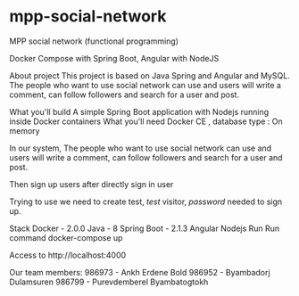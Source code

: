# mpp-social-network
MPP social network (functional programming)


Docker Compose with Spring Boot, Angular with NodeJS

About project
This project is based on Java Spring and Angular and MySQL. The people who want to use social network can use and users will write a comment, can follow followers and search for a user and post.

What you'll build
A simple Spring Boot application with Nodejs running inside Docker containers
What you'll need
Docker CE , database type : On memory

In our system, The people who want to use social network can use and users will write a comment, can follow followers and search for a user and post.

Then sign up users after directly sign in user

Trying to use we need to create
test, *test*
visitor, *password* needed to sign up.

Stack
Docker - 2.0.0
Java - 8
Spring Boot - 2.1.3
Angular 
Nodejs
Run
Run command docker-compose up

Access to http://localhost:4000

Our team members:
986973 - Ankh Erdene Bold
986952 - Byambadorj Dulamsuren
986799 - Purevdemberel Byambatogtokh